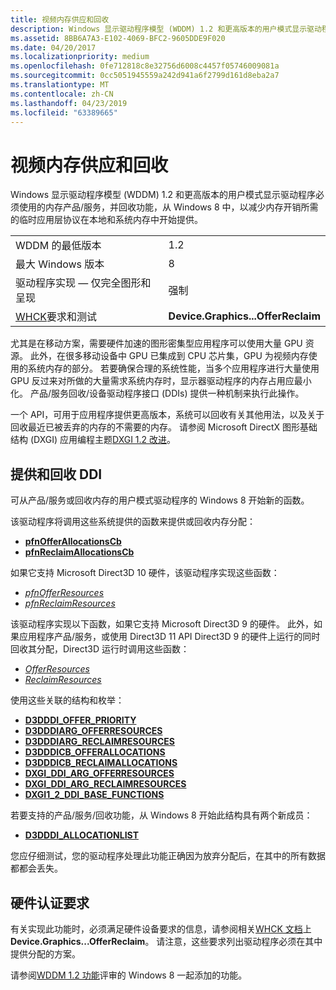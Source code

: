 ```yaml
---
title: 视频内存供应和回收
description: Windows 显示驱动程序模型 (WDDM) 1.2 和更高版本的用户模式显示驱动程序必须使用的内存产品/服务，并回收功能，从 Windows 8 中，以减少内存开销所需的临时应用层协议在本地和系统内存中开始提供。
ms.assetid: 8BB6A7A3-E102-4069-BFC2-9605DDE9F020
ms.date: 04/20/2017
ms.localizationpriority: medium
ms.openlocfilehash: 0fe712818c8e32756d6008c4457f05746009081a
ms.sourcegitcommit: 0cc5051945559a242d941a6f2799d161d8eba2a7
ms.translationtype: MT
ms.contentlocale: zh-CN
ms.lasthandoff: 04/23/2019
ms.locfileid: "63389665"
---
```

# <a name="video-memory-offer-and-reclaim"></a>视频内存供应和回收


Windows 显示驱动程序模型 (WDDM) 1.2 和更高版本的用户模式显示驱动程序必须使用的内存产品/服务，并回收功能，从 Windows 8 中，以减少内存开销所需的临时应用层协议在本地和系统内存中开始提供。

|                                                                                   |                                  |
|-----------------------------------------------------------------------------------|----------------------------------|
| WDDM 的最低版本                                                              | 1.2                              |
| 最大 Windows 版本                                                           | 8                                |
| 驱动程序实现 — 仅完全图形和呈现                               | 强制                        |
| [WHCK](https://docs.microsoft.com/windows-hardware/test/hlk/windows-hardware-lab-kit)要求和测试 | **Device.Graphics...OfferReclaim** |

 

尤其是在移动方案，需要硬件加速的图形密集型应用程序可以使用大量 GPU 资源。 此外，在很多移动设备中 GPU 已集成到 CPU 芯片集，GPU 为视频内存使用的系统内存的部分。 若要确保合理的系统性能，当多个应用程序进行大量使用 GPU 反过来对所做的大量需求系统内存时，显示器驱动程序的内存占用应最小化。 产品/服务回收/设备驱动程序接口 (DDIs) 提供一种机制来执行此操作。

一个 API，可用于应用程序提供更高版本，系统可以回收有关其他用法，以及关于回收最近已被丢弃的内存的不需要的内存。 请参阅 Microsoft DirectX 图形基础结构 (DXGI) 应用编程主题[DXGI 1.2 改进](https://msdn.microsoft.com/library/windows/desktop/hh404490)。

## <a name="span-idofferandreclaimddispanspan-idofferandreclaimddispanspan-idofferandreclaimddispanoffer-and-reclaim-ddi"></a><span id="Offer_and_reclaim_DDI"></span><span id="offer_and_reclaim_ddi"></span><span id="OFFER_AND_RECLAIM_DDI"></span>提供和回收 DDI


可从产品/服务或回收内存的用户模式驱动程序的 Windows 8 开始新的函数。

该驱动程序将调用这些系统提供的函数来提供或回收内存分配：

-   [**pfnOfferAllocationsCb**](https://msdn.microsoft.com/library/windows/hardware/hh451693)
-   [**pfnReclaimAllocationsCb**](https://msdn.microsoft.com/library/windows/hardware/hh451695)

如果它支持 Microsoft Direct3D 10 硬件，该驱动程序实现这些函数：

-   [*pfnOfferResources*](https://msdn.microsoft.com/library/windows/hardware/jj128409)
-   [*pfnReclaimResources*](https://msdn.microsoft.com/library/windows/hardware/hh439828)

该驱动程序实现以下函数，如果它支持 Microsoft Direct3D 9 的硬件。 此外，如果应用程序产品/服务，或使用 Direct3D 11 API Direct3D 9 的硬件上运行的同时回收其分配，Direct3D 运行时调用这些函数：

-   [*OfferResources*](https://msdn.microsoft.com/library/windows/hardware/hh451576)
-   [*ReclaimResources*](https://msdn.microsoft.com/library/windows/hardware/hh439826)

使用这些关联的结构和枚举：

-   [**D3DDDI\_OFFER\_PRIORITY**](https://msdn.microsoft.com/library/windows/hardware/hh439275)
-   [**D3DDDIARG\_OFFERRESOURCES**](https://msdn.microsoft.com/library/windows/hardware/hh451078)
-   [**D3DDDIARG\_RECLAIMRESOURCES**](https://msdn.microsoft.com/library/windows/hardware/hh451080)
-   [**D3DDDICB\_OFFERALLOCATIONS**](https://msdn.microsoft.com/library/windows/hardware/hh451158)
-   [**D3DDDICB\_RECLAIMALLOCATIONS**](https://msdn.microsoft.com/library/windows/hardware/hh451159)
-   [**DXGI\_DDI\_ARG\_OFFERRESOURCES**](https://msdn.microsoft.com/library/windows/hardware/hh451228)
-   [**DXGI\_DDI\_ARG\_RECLAIMRESOURCES**](https://msdn.microsoft.com/library/windows/hardware/hh451235)
-   [**DXGI1\_2\_DDI\_BASE\_FUNCTIONS**](https://msdn.microsoft.com/library/windows/hardware/hh451215)

若要支持的产品/服务/回收功能，从 Windows 8 开始此结构具有两个新成员：

-   [**D3DDDI\_ALLOCATIONLIST**](https://msdn.microsoft.com/library/windows/hardware/ff544375)

您应仔细测试，您的驱动程序处理此功能正确因为放弃分配后，在其中的所有数据都都会丢失。

## <a name="span-idhardwarecertificationrequirementsspanspan-idhardwarecertificationrequirementsspanspan-idhardwarecertificationrequirementsspanhardware-certification-requirements"></a><span id="Hardware_certification_requirements"></span><span id="hardware_certification_requirements"></span><span id="HARDWARE_CERTIFICATION_REQUIREMENTS"></span>硬件认证要求


有关实现此功能时，必须满足硬件设备要求的信息，请参阅相关[WHCK 文档](https://docs.microsoft.com/windows-hardware/test/hlk/windows-hardware-lab-kit)上**Device.Graphics...OfferReclaim**。 请注意，这些要求列出驱动程序必须在其中提供分配的方案。

请参阅[WDDM 1.2 功能](wddm-v1-2-features.md)评审的 Windows 8 一起添加的功能。

 

 





